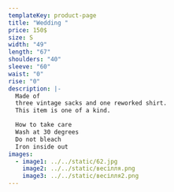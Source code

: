 ```yaml
---
templateKey: product-page
title: "Wedding "
price: 150$
size: S
width: "49"
length: "67"
shoulders: "40"
sleeve: "60"
waist: "0"
rise: "0"
description: |-
  Made of
  three vintage sacks and one reworked shirt.
  This item is one of a kind. 

  How to take care
  Wash at 30 degrees
  Do not bleach
  Iron inside out
images:
  - image1: ../../static/62.jpg
    image2: ../../static/весілля.png
    image3: ../../static/весілля2.png
---
```

